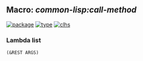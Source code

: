 ## Macro: ***common-lisp:call-method***
[![package](https://img.shields.io/badge/Package-COMMON--LISP-5f9ea0.svg?style=social&colorA=999999)](../) [![type](https://img.shields.io/badge/Type-Macro-5f9ea0.svg?style=social&colorA=999999)](../#macro) [![clhs](https://img.shields.io/badge/CLHS-CALL--METHOD-5f9ea0.svg?style=social&colorA=999999)](http://www.lispworks.com/documentation/HyperSpec/Body/m_call_m.htm) 
### Lambda list
```
(&REST ARGS)
```
